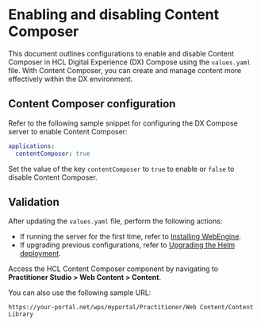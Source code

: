 # Enabling and disabling Content Composer

This document outlines configurations to enable and disable Content Composer in HCL Digital Experience (DX) Compose using the `values.yaml` file. With Content Composer, you can create and manage content more effectively within the DX environment. 

## Content Composer configuration

Refer to the following sample snippet for configuring the DX Compose server to enable Content Composer:

```yaml
applications:
  contentComposer: true
```

Set the value of the key `contentComposer` to `true` to enable or `false` to disable Content Composer.

## Validation

After updating the `values.yaml` file, perform the following actions:

- If running the server for the first time, refer to [Installing WebEngine](../../install/install.md). 
- If upgrading previous configurations, refer to [Upgrading the Helm deployment](../working_with_compose/helm_upgrade_values.md).

Access the HCL Content Composer component by navigating to **Practitioner Studio > Web Content > Content**.

You can also use the following sample URL: 

```
https://your-portal.net/wps/myportal/Practitioner/Web Content/Content Library
```